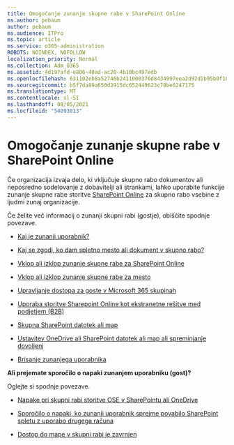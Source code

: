 ```yaml
---
title: Omogočanje zunanje skupne rabe v SharePoint Online
ms.author: pebaum
author: pebaum
ms.audience: ITPro
ms.topic: article
ms.service: o365-administration
ROBOTS: NOINDEX, NOFOLLOW
localization_priority: Normal
ms.collection: Adm_O365
ms.assetid: 4d197afd-e806-40ad-ac20-4b10bc497edb
ms.openlocfilehash: 631102eb8a52746b2411000376d8434997eea2d92d2b95b0f102acf2a75f9d2d
ms.sourcegitcommit: b5f7da89a650d2915dc652449623c78be6247175
ms.translationtype: MT
ms.contentlocale: sl-SI
ms.lasthandoff: 08/05/2021
ms.locfileid: "54093813"
---
```

# <a name="enable-external-sharing-in-sharepoint-online"></a>Omogočanje zunanje skupne rabe v SharePoint Online

Če organizacija izvaja delo, ki vključuje skupno rabo dokumentov ali neposredno sodelovanje z dobavitelji ali strankami, lahko uporabite funkcije zunanje skupne rabe storitve [SharePoint Online](https://docs.microsoft.com/sharepoint/external-sharing-overview) za skupno rabo vsebine z ljudmi zunaj organizacije.

Če želite več informacij o zunanji skupni rabi (gostje), obiščite spodnje povezave.

- [Kaj je zunanji uporabnik?](https://docs.microsoft.com/sharepoint/external-sharing-overview#what-is-an-external-user)

- [Kaj se zgodi, ko dam spletno mesto ali dokument v skupno rabo?](https://docs.microsoft.com/sharepoint/external-sharing-overview#what-happens-when-i-share-a-site-or-document)

- [Vklop ali izklop zunanje skupne rabe za SharePoint Online](https://docs.microsoft.com/sharepoint/turn-external-sharing-on-or-off)

- [Vklop ali izklop zunanje skupne rabe za mesto](https://docs.microsoft.com/sharepoint/change-external-sharing-site)

- [Upravljanje dostopa za goste v Microsoft 365 skupinah](https://docs.microsoft.com/microsoft-365/admin/create-groups/manage-guest-access-in-groups)

- [Uporaba storitve Sharepoint Online kot ekstranetne rešitve med podjetjem (B2B)](https://docs.microsoft.com/sharepoint/create-b2b-extranet)

- [Skupna SharePoint datotek ali map](https://support.office.com/article/share-sharepoint-files-or-folders-1fe37332-0f9a-4719-970e-d2578da4941c)

- [Ustavitev OneDrive ali SharePoint datotek ali map ali spreminjanje dovoljenj](https://support.office.com/article/stop-sharing-onedrive-or-sharepoint-files-or-folders-or-change-permissions-0a36470f-d7fe-40a0-bd74-0ac6c1e13323)

- [Brisanje zunanjega uporabnika](https://docs.microsoft.com/sharepoint/remove-users#delete-a-guest-from-the-microsoft-365-admin-center)

**Ali prejemate sporočilo o napaki zunanjem uporabniku (gost)?**

Oglejte si spodnje povezave. 

- [Napake pri skupni rabi storitve OSE v SharePointu ali OneDrive](https://docs.microsoft.com/sharepoint/sharepoint-onedrive-error-message)

- [Sporočilo o napaki, ko zunanji uporabnik sprejme povabilo SharePoint spletu z uporabo drugega računa](https://docs.microsoft.com/sharepoint/support/sharing-and-permissions/error-when-external-user-accepts-an-invitation-by-using-another-account)

- [Dostop do mape v skupni rabi je zavrnjen](https://docs.microsoft.com/sharepoint/support/sharing-and-permissions/cannot-access-shared-folder)
